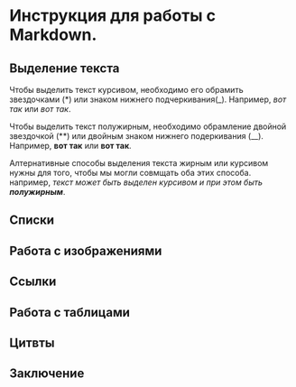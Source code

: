 # Инструкция для работы с Markdown.

## Выделение текста

Чтобы выделить текст курсивом, необходимо его обрамить звездочками (*) или знаком нижнего подчеркивания(_). Например, *вот так* или _вот так_.

Чтобы выделить текст полужирным, необходимо обрамление двойной звездочкой (**) или двойным знаком нижнего подеркивания (__). Например, **вот так** или __вот так__.

Алтернативные способы выделения текста жирным или курсивом нужны для того, чтобы мы могли совмщать оба этих способа. например, _текст может быть выделен курсивом и при этом быть **полужирным**_.

## Списки

## Работа с изображениями

## Ссылки

## Работа с таблицами

## Цитвты

## Заключение